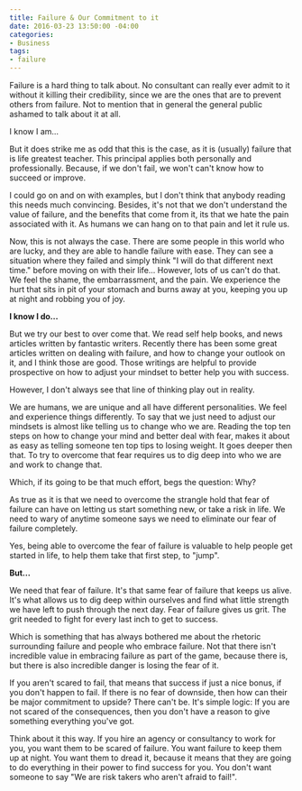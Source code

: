 ```yaml
---
title: Failure & Our Commitment to it
date: 2016-03-23 13:50:00 -04:00
categories:
- Business
tags:
- failure
---
```


Failure is a hard thing to talk about. No consultant can really ever admit to it without it killing their credibility, since we are the ones that are to prevent others from failure. Not to mention that in general the general public  ashamed to talk about it at all.

I know I am...

But it does strike me as odd that this is the case, as it is (usually) failure  that is life greatest teacher. This principal applies both personally and professionally. Because, if we don't fail, we won't can't know how to succeed or improve. 

I could go on and on with examples, but I don't think that anybody reading this needs much convincing. Besides, it's not that we don't understand the value of failure, and the benefits that come from it, its that we hate the pain associated with it. As humans we can hang on to that pain and let it rule us.

Now, this is not always the case. There are some people in this world who are lucky, and they are able to handle failure with ease. They can see a situation where they failed and simply think "I will do that different next time." before moving on with their life... However, lots of us can't do that. We feel the shame, the embarrassment, and the pain. We experience the hurt that sits in pit of your stomach and burns away at you, keeping you up at night and robbing you of joy. 

**I know I do...**

But we try our best to over come that. We read self help books, and news articles written by fantastic writers. Recently there has been some great articles written on dealing with failure, and how to change your outlook on it, and I think those are good. Those writings are helpful to provide prospective on how to adjust your mindset to better help you with success. 

However, I don't always see that line of thinking play out in reality. 

We are humans, we are unique and all have different personalities. We feel and experience things differently. To say that we just need to adjust our mindsets is almost like telling us to change who we are. Reading the top ten steps on how to change your mind and better deal with fear, makes it about as easy as telling someone ten top tips to losing weight. It goes deeper then that. To try to overcome that fear requires us to dig deep into who we are and work to change that.

Which, if its going to be that much effort, begs the question: Why?

As true as it is that we need to overcome the strangle hold that fear of failure can have on letting us start something new, or take a risk in life. We need to wary of anytime someone says we need to eliminate our fear of failure completely.

Yes, being able to overcome the fear of failure is valuable to help people get started in life, to help them take that first step, to "jump".

**But...**

We need that fear of failure. It's that same fear of failure that keeps us alive. It's what allows us to dig deep within ourselves and find what little strength we have left to push through the next day. Fear of failure gives us grit. The grit needed to fight for every last inch to get to success. 

Which is something that has always bothered me about the rhetoric surrounding failure and people who embrace failure. Not that there isn't incredible value in embracing failure as part of the game, because there is, but there is also incredible danger is losing the fear of it.

If you aren't scared to fail, that means that success if just a nice bonus, if you don't happen to fail. If there is no fear of downside, then how can their be major commitment to upside? There can't be. It's simple logic: If you are not scared of the consequences, then you don't have a reason to give something everything you've got.

Think about it this way. If you hire an agency or consultancy to work for you, you want them to be scared of failure. You want failure to keep them up at night. You want them to dread it, because it means that they are going to do everything in their power to find success for you. You don't want someone to say "We are risk takers who aren't afraid to fail!".